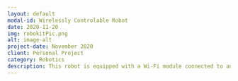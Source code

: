 ```yaml
---
layout: default
modal-id: Wirelessly Controlable Robot
date: 2020-11-20
img: robokitPic.png
alt: image-alt
project-date: November 2020
client: Personal Project
category: Robotics
description: This robot is equipped with a Wi-Fi module connected to an Arduino, enabling it to establish a connection to the internet. Additionally, it features a front-facing sensor capable of accurately measuring the distance between the robot and its surroundings. This setup allows for seamless operation, as all commands can be initiated directly from a laptop by simply clicking buttons on the interface.
---
```


